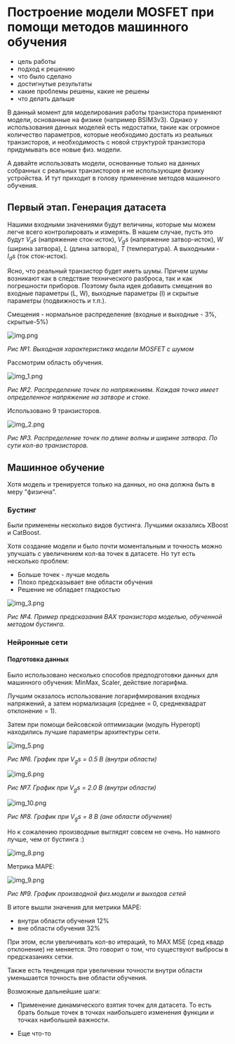 # Построение модели MOSFET при помощи методов машинного обучения

- цель работы
- подход к решению
- что было сделано
- достигнутые результаты 
- какие проблемы решены, какие не решены
- что делать дальше

В данный момент для моделирования работы транзистора применяют 
модели, основанные на физике (например BSIM3v3).
Однако у использования данных моделей есть недостатки, 
такие как огромное количество параметров, которые необходимо 
достать из реальных транзисторов, и необходимость с новой 
структурой транзистора придумывать все новые физ. модели.

А давайте использовать модели, основанные только 
на данных собранных с реальных транзисторов и 
не использующие физику устройства. И тут приходит 
в голову применение методов машинного обучения.

## Первый этап. Генерация датасета

Нашими входными значениями будут величины, которые 
мы можем легче всего контролировать и измерять. В нашем случае, 
пусть это будут $V_ds$ (напряжение сток-исток), 
$V_gs$ (напряжение затвор-исток), $W$ (ширина затвора),
$L$ (длина затвора), $Т$ (температура). 
А выходными - $I_ds$ (ток сток-исток).

Ясно, что реальный транзистор будет иметь шумы. Причем шумы 
возникают как в следствие технического разброса, 
так и как погрешности приборов. Поэтому была идея добавить 
смещения во входные параметры (L, W), выходные параметры (I) 
и скрытые параметры (подвижность и т.п.).

Смещения - нормальное распределение (входные и выходные - 3%, скрытые-5%)

![img.png](img.png)

*Рис №1. Выходная характеристика модели MOSFET с шумом*

Рассмотрим область обучения.

![img_1.png](img_1.png)

*Рис №2. Распределение точек по напряжениям. 
Каждая точка имеет определенное напряжение на затворе и стоке.*

Использовано 9 транзисторов.

![img_2.png](img_2.png)

*Рис №3. Распределение точек по длине волны и ширине затвора. 
По сути кол-во транзисторов.*

## Машинное обучение

Хотя модель и тренируется только на данных, 
но она должна быть в меру "физична".

### Бустинг

Были применены несколько видов бустинга. 
Лучшими оказались XBoost и CatBoost.

Хотя создание модели и было почти моментальным и 
точность можно улучшать с увеличением кол-ва точек в датасете.
Но тут есть несколько проблем:

- Больше точек - лучше модель
- Плохо предсказывает вне области обучения
- Решение не обладает гладкостью

![img_3.png](img_3.png)

*Рис №4. Пример предсказания ВАХ транзистора 
моделью, обученной методом бустинга.*

### Нейронные сети

#### Подготовка данных

Было использовано несколько способов 
предподготовки данных для машинного обучения:
MinMax, Scaler, действие логарифма.

Лучшим оказалось использование логарифмирования 
входных напряжений, а затем нормализация (среднее = 0, 
среднеквадрат отклонение = 1).

Затем при помощи бейсовcкой оптимизации (модуль Hyperopt) 
находились лучшие параметры архитектуры сети.

![img_5.png](img_5.png)

*Рис №6. График при $V_gs$ = 0.5 В (внутри области)*

![img_6.png](img_6.png)

*Рис №7. График при $V_gs$ = 2.0 В (внутри области)*

![img_10.png](img_10.png)

*Рис №8. График при $V_gs$ = 8 В (ане области обучения)*

Но к сожалению производные выглядят совсем не очень. 
Но намного лучше, чем от бустинга :)

![img_8.png](img_8.png)

Метрика МАРЕ:

![img_9.png](img_9.png)

*Рис №9. График производной физ.модели и выходов сетей*

В итоге вышли значения для метрики MAPE:

- внутри области обучения 12%
- вне области обучения 32%

При этом, если увеличивать кол-во итераций, 
то MAX MSE (сред квадр отклонение) не меняется. 
Это говорит о том, что существуют выбросы в предсказаниях сетки.

Также есть тенденция при увеличении точности внутри области 
уменьшается точность вне области обучения.

Возможные дальнейшие шаги:
- Применение динамического взятия точек для датасета. 
  То есть брать больше точек в точках наибольшего изменения 
  функции и точках наибольшей важности.
  
- Еще что-то